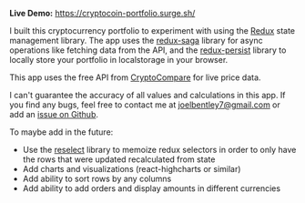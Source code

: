 **Live Demo:** https://cryptocoin-portfolio.surge.sh/

I built this cryptocurrency portfolio to experiment with using the [Redux](https://redux.js.org/) state management library. The app uses the [redux-saga](https://github.com/redux-saga/redux-saga)
library for async operations like fetching data from the API, and the [redux-persist](https://github.com/rt2zz/redux-persist) library to locally store your portfolio in localstorage in your browser.

This app uses the free API from [CryptoCompare](https://min-api.cryptocompare.com/) for live price data.

I can't guarantee the accuracy of all values and calculations in this app. If you find any bugs, feel free to contact me at joelbentley7@gmail.com or add an [issue on Github](https://github.com/joel-bentley/cryptocoin-portfolio/issues).

To maybe add in the future:

* Use the [reselect](https://github.com/reactjs/reselect) library to memoize redux selectors in order to only have the rows that were updated recalculated from state
* Add charts and visualizations (react-highcharts or similar)
* Add ability to sort rows by any columns
* Add ability to add orders and display amounts in different currencies
